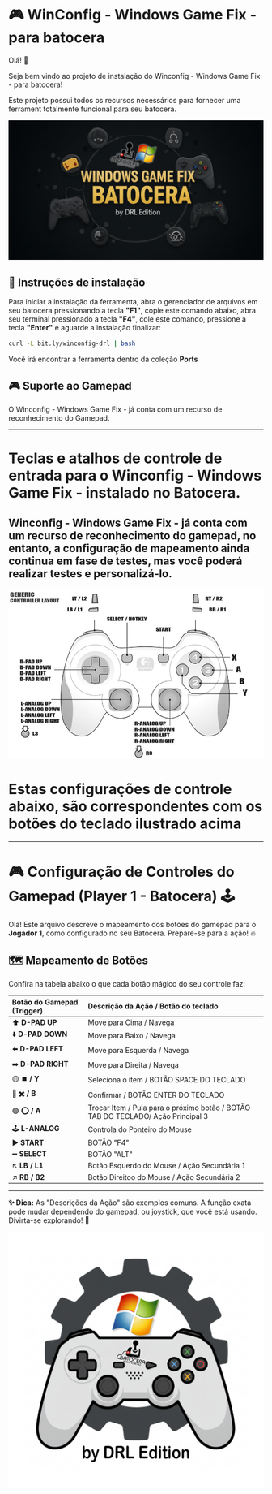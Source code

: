 # 🎮 WinConfig - Windows Game Fix - para batocera

Olá! 👋

Seja bem vindo ao projeto de instalação do Winconfig - Windows Game Fix - para batocera!

Este projeto possui todos os recursos necessários para fornecer uma ferrament totalmente funcional para seu batocera.

![image](https://github.com/DRLEdition19/DRLEdition_Interface/blob/main/extra/Windows%20Game%20Fix%20on%20Batocera.png?raw=true)

## 🚀 Instruções de instalação

Para iniciar a instalação da ferramenta, abra o gerenciador de arquivos em seu batocera pressionando a tecla **"F1"**, copie este comando abaixo, abra seu terminal pressionado a tecla **"F4"**, cole este comando, pressione a tecla **"Enter"** e aguarde a instalação finalizar:

```sh
curl -L bit.ly/winconfig-drl | bash
```

Você irá encontrar a ferramenta dentro da coleção **Ports**

## 🎮 Suporte ao Gamepad

O Winconfig - Windows Game Fix - já conta com um recurso de reconhecimento do Gamepad.

---
# Teclas e atalhos de controle de entrada para o Winconfig - Windows Game Fix - instalado no Batocera.
## Winconfig - Windows Game Fix - já conta com um recurso de reconhecimento do gamepad, no entanto, a configuração de mapeamento ainda continua em fase de testes, mas você poderá realizar testes e personalizá-lo.

![image](https://github.com/DRLEdition19/DRLEdition_Interface/blob/main/extra/joytick.jpg?raw=true)

# Estas configurações de controle abaixo, são correspondentes com os botões do teclado ilustrado acima
---

# 🎮 Configuração de Controles do Gamepad (Player 1 - Batocera) 🕹️

Olá! Este arquivo descreve o mapeamento dos botões do gamepad para o **Jogador 1**, como configurado no seu Batocera. Prepare-se para a ação! 🔥

## 🗺️ Mapeamento de Botões

Confira na tabela abaixo o que cada botão mágico do seu controle faz:

| Botão do Gamepad (Trigger) | Descrição da Ação / Botão do teclado |
| :------------------------- | :----------------------- |
| ⬆️ **D-PAD UP**                    | Move para Cima / Navega  |
| ⬇️ **D-PAD DOWN**                  | Move para Baixo / Navega |
| ⬅️ **D-PAD LEFT**                  | Move para Esquerda / Navega |
| ➡️ **D-PAD RIGHT**                 | Move para Direita / Navega |
| 🟡 **⏹️ / Y**                     | Seleciona o ítem / BOTÃO SPACE DO TECLADO|
| 🔴 **✖️ / B**                     | Confirmar / BOTÃO ENTER DO TECLADO|
| 🟢 **⭕ / A**                     | Trocar Item / Pula para o próximo botão / BOTÃO TAB DO TECLADO/ Ação Principal 3 |
| 🕹️ **L-ANALOG**             | Controla do Ponteiro do Mouse |
| ▶️ **START**                 | BOTÃO "F4"   |
| ➖ **SELECT**                | BOTÃO "ALT" |
| ↖️ **LB / L1**        | Botão Esquerdo do Mouse / Ação Secundária 1 |
| ↗️ **RB / B2**       | Botão Direitoo do Mouse / Ação Secundária 2 |

---

**✨ Dica:** As "Descrições da Ação" são exemplos comuns. A função exata pode mudar dependendo do gamepad, ou joystick, que você está usando. Divirta-se explorando! 🎉

![image](https://github.com/DRLEdition19/DRLEdition_Interface/blob/main/extra/Windows%20Game%20Fix%20on%20Batocera%20-%20logo.png?raw=true)
